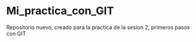 # Mi_practica_con_GIT
Repositorio nuevo, creado para la practica de la sesion 2, primeros pasos con GIT
